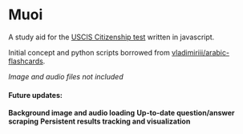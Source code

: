 Muoi
=====

A study aid for the [USCIS Citizenship test](https://www.uscis.gov/citizenship/learners/study-test/study-materials-civics-test) written in javascript.

Initial concept and python scripts borrowed from [vladimiriii/arabic-flashcards](https://github.com/vladimiriii/arabic-flashcards). 

*Image and audio files not included*

#### Future updates:

**Background image and audio loading**
**Up-to-date question/answer scraping**
**Persistent results tracking and visualization**
